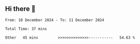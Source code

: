## Hi there 👋

<!-- TECHNOLOGIES:START -->
<!-- TECHNOLOGIES:END -->

<!--START_SECTION:waka-->

```txt
From: 10 December 2024 - To: 11 December 2024

Total Time: 37 mins

Other   45 mins         >>>>>>>>>>>>>>-----------   54.63 %
```

<!--END_SECTION:waka-->

